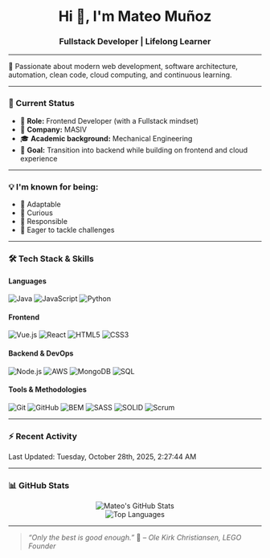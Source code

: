 <h1 align="center">Hi 👋, I'm Mateo Muñoz</h1>
<h3 align="center">Fullstack Developer | Lifelong Learner</h3>

---

🧠 Passionate about modern web development, software architecture, automation, clean code, cloud computing, and continuous learning.

---

### 🧩 Current Status

- 💼 **Role:** Frontend Developer (with a Fullstack mindset)  
- 🏢 **Company:** MASIV  
- 🎓 **Academic background:** Mechanical Engineering  
- 🧭 **Goal:** Transition into backend while building on frontend and cloud experience  

---

### 💡 I'm known for being:

- 🔄 Adaptable  
- 🧠 Curious  
- 💪 Responsible  
- 🚀 Eager to tackle challenges  

---

### 🛠️ Tech Stack & Skills

#### Languages  
![Java](https://img.shields.io/badge/Java-%23ED8B00?style=flat&logo=openjdk&logoColor=white)
![JavaScript](https://img.shields.io/badge/JavaScript-%23F7DF1E?style=flat&logo=javascript&logoColor=black)
![Python](https://img.shields.io/badge/Python-%2314354C?style=flat&logo=python&logoColor=white)

#### Frontend  
![Vue.js](https://img.shields.io/badge/Vue.js-%234FC08D?style=flat&logo=vue.js&logoColor=white)
![React](https://img.shields.io/badge/React-%2320232a?style=flat&logo=react&logoColor=%2361DAFB)
![HTML5](https://img.shields.io/badge/HTML5-%23E34F26?style=flat&logo=html5&logoColor=white)
![CSS3](https://img.shields.io/badge/CSS3-%231572B6?style=flat&logo=css3&logoColor=white)

#### Backend & DevOps  
![Node.js](https://img.shields.io/badge/Node.js-%23339933?style=flat&logo=node.js&logoColor=white)
![AWS](https://img.shields.io/badge/AWS-%23FF9900?style=flat&logo=amazonaws&logoColor=white)
![MongoDB](https://img.shields.io/badge/MongoDB-%2347A248?style=flat&logo=mongodb&logoColor=white)
![SQL](https://img.shields.io/badge/SQL-%2300758F?style=flat&logo=sql&logoColor=white)

#### Tools & Methodologies  
![Git](https://img.shields.io/badge/Git-%23F05032?style=flat&logo=git&logoColor=white)
![GitHub](https://img.shields.io/badge/GitHub-%23121011?style=flat&logo=github&logoColor=white)
![BEM](https://img.shields.io/badge/BEM-Methodology-%231572B6?style=flat)
![SASS](https://img.shields.io/badge/Sass-%23CC6699?style=flat&logo=sass&logoColor=white)
![SOLID](https://img.shields.io/badge/SOLID-Principles-%23FF5733?style=flat)
![Scrum](https://img.shields.io/badge/Scrum-Agile-%2300ADD8?style=flat&logo=trello&logoColor=white)

---

### :zap: Recent Activity
<!--RECENT_ACTIVITY:start-->
<!--RECENT_ACTIVITY:end-->

<!--RECENT_ACTIVITY:last_update-->
Last Updated: Tuesday, October 28th, 2025, 2:27:44 AM
<!--RECENT_ACTIVITY:last_update_end-->

---

### 📊 GitHub Stats

<p align="center">
  <img src="https://github-readme-stats.vercel.app/api?username=mateomunozb&show_icons=true&theme=tokyonight" alt="Mateo's GitHub Stats" />
  <br />
  <img src="https://github-readme-stats.vercel.app/api/top-langs/?username=mateomunozb&layout=compact&theme=tokyonight" alt="Top Languages" />
</p>

---

> _“Only the best is good enough.”_ 🧱 – *Ole Kirk Christiansen, LEGO Founder*

